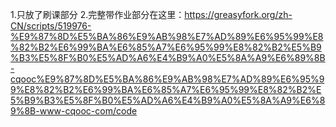 1.只放了刷课部分
2.完整带作业部分在这里：https://greasyfork.org/zh-CN/scripts/519976-%E9%87%8D%E5%BA%86%E9%AB%98%E7%AD%89%E6%95%99%E8%82%B2%E6%99%BA%E6%85%A7%E6%95%99%E8%82%B2%E5%B9%B3%E5%8F%B0%E5%AD%A6%E4%B9%A0%E5%8A%A9%E6%89%8B-cqooc%E9%87%8D%E5%BA%86%E9%AB%98%E7%AD%89%E6%95%99%E8%82%B2%E6%99%BA%E6%85%A7%E6%95%99%E8%82%B2%E5%B9%B3%E5%8F%B0%E5%AD%A6%E4%B9%A0%E5%8A%A9%E6%89%8B-www-cqooc-com/code